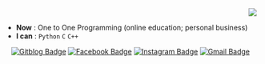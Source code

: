 <div align=right>
  <a href="https://hits.seeyoufarm.com"/><img src="https://hits.seeyoufarm.com/api/count/incr/badge.svg?url=https%3A%2F%2Fgithub.com%2Feona1301"/></a>
</div>

- <b>Now</b> : One to One Programming (online education; personal business)
- <b>I can</b> : `Python` `C` `C++`

<div align=center>

[![Gitblog Badge](http://img.shields.io/badge/-GitBlog-black?style=flat-square&logo=github&link=https://eona1301.github.io/)](https://eona1301.github.io/) 
[![Facebook Badge](https://img.shields.io/badge/-Facebook-1877f2?style=flat-square&logo=facebook&logoColor=white&link=https://www.facebook.com/eona1301)](https://www.facebook.com/eona1301) 
[![Instagram Badge](https://img.shields.io/badge/-Instagram-dd2a7b?style=flat-square&logo=instagram&logoColor=white&link=https://www.instagram.com/danghyeona/)](https://www.instagram.com/danghyeona/) 
[![Gmail Badge](https://img.shields.io/badge/-Gmail-d14836?style=flat-square&logo=Gmail&logoColor=white&link=mailto:eona1301@gmail.com)](mailto:eona1301@gmail.com)
</div>
